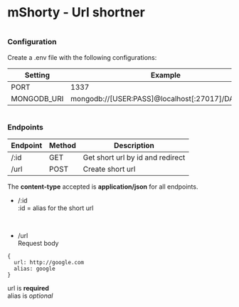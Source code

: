 # mShorty - Url shortner

#
### Configuration
Create a .env file with the following configurations:

| Setting     	| Example                                          	|
|-------------	|--------------------------------------------------	|
| PORT        	| 1337                                             	|
| MONGODB_URI 	| mongodb://[USER:PASS]@localhost[:27017]/DATABASE 	|

#
### Endpoints

| Endpoint 	| Method 	| Description                      	|
|----------	|--------	|----------------------------------	|
| /:id     	| GET    	| Get short url by id and redirect 	|
| /url     	| POST   	| Create short url                 	|

The **content-type** accepted is **application/json** for all endpoints.

* /:id\
:id = alias for the short url
<br/>

* /url\
Request body
```
{
  url: http://google.com
  alias: google
}
```
url is **required**\
alias is *optional*
